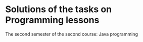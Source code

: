 # Solutions of the tasks on Programming lessons
The second semester of the second course: Java programming

